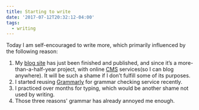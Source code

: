 ```yaml
---
title: Starting to write
date: '2017-07-12T20:32:12-04:00'
tags:
  - writing
---
```

Today I am self-encouraged to write more, which primarily influenced by the following reason:

1. My [blog site](songwang.io) has just been finished and published, and since it’s a more-than-a-half-year project, with online [CMS](https://www.netlifycms.org/) services(so I can blog anywhere). It will be such a shame if I don’t fulfill some of its purposes. 
2. I started reusing [Grammarly](www.grammarly.com/‎) for grammar checking service recently.
3. I practiced over months for typing, which would be another shame not used by writing. 
4. Those three reasons' grammar has already annoyed me enough. 
